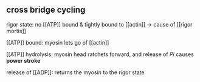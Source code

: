 ## cross bridge cycling

rigor state: no [[ATP]] bound & tightly bound to [[actin]] -> cause of [[rigor mortis]]

[[ATP]] bound: myosin lets go of [[actin]]

[[ATP]] hydrolysis: myosin head ratchets forward, and release of $Pi$ causes **power stroke**

release of [[ADP]]: returns the myosin to the rigor state